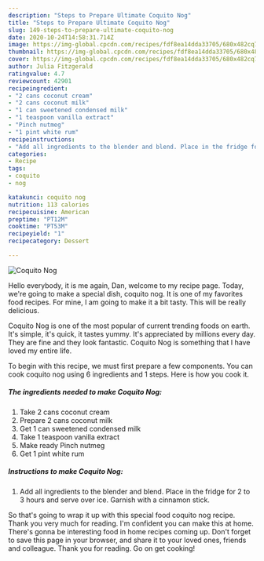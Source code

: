 ```yaml
---
description: "Steps to Prepare Ultimate Coquito Nog"
title: "Steps to Prepare Ultimate Coquito Nog"
slug: 149-steps-to-prepare-ultimate-coquito-nog
date: 2020-10-24T14:58:31.714Z
image: https://img-global.cpcdn.com/recipes/fdf8ea14dda33705/680x482cq70/coquito-nog-recipe-main-photo.jpg
thumbnail: https://img-global.cpcdn.com/recipes/fdf8ea14dda33705/680x482cq70/coquito-nog-recipe-main-photo.jpg
cover: https://img-global.cpcdn.com/recipes/fdf8ea14dda33705/680x482cq70/coquito-nog-recipe-main-photo.jpg
author: Julia Fitzgerald
ratingvalue: 4.7
reviewcount: 42901
recipeingredient:
- "2 cans coconut cream"
- "2 cans coconut milk"
- "1 can sweetened condensed milk"
- "1 teaspoon vanilla extract"
- "Pinch nutmeg"
- "1 pint white rum"
recipeinstructions:
- "Add all ingredients to the blender and blend. Place in the fridge for 2 to 3 hours and serve over ice. Garnish with a cinnamon stick."
categories:
- Recipe
tags:
- coquito
- nog

katakunci: coquito nog 
nutrition: 113 calories
recipecuisine: American
preptime: "PT12M"
cooktime: "PT53M"
recipeyield: "1"
recipecategory: Dessert

---
```



![Coquito Nog](https://img-global.cpcdn.com/recipes/fdf8ea14dda33705/680x482cq70/coquito-nog-recipe-main-photo.jpg)

Hello everybody, it is me again, Dan, welcome to my recipe page. Today, we're going to make a special dish, coquito nog. It is one of my favorites food recipes. For mine, I am going to make it a bit tasty. This will be really delicious.



Coquito Nog is one of the most popular of current trending foods on earth. It's simple, it's quick, it tastes yummy. It's appreciated by millions every day. They are fine and they look fantastic. Coquito Nog is something that I have loved my entire life.


To begin with this recipe, we must first prepare a few components. You can cook coquito nog using 6 ingredients and 1 steps. Here is how you cook it.

<!--inarticleads1-->

##### The ingredients needed to make Coquito Nog:

1. Take 2 cans coconut cream
1. Prepare 2 cans coconut milk
1. Get 1 can sweetened condensed milk
1. Take 1 teaspoon vanilla extract
1. Make ready Pinch nutmeg
1. Get 1 pint white rum




<!--inarticleads2-->

##### Instructions to make Coquito Nog:

1. Add all ingredients to the blender and blend. Place in the fridge for 2 to 3 hours and serve over ice. Garnish with a cinnamon stick.




So that's going to wrap it up with this special food coquito nog recipe. Thank you very much for reading. I'm confident you can make this at home. There's gonna be interesting food in home recipes coming up. Don't forget to save this page in your browser, and share it to your loved ones, friends and colleague. Thank you for reading. Go on get cooking!
